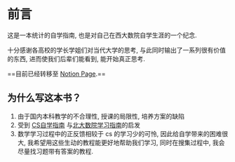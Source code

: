 # 前言

这是一本统计的自学指南,  也是对自己在西大数院自学生涯的一个纪念.

十分感谢各高校的学长学姐们对当代大学的思考, 与此同时输出了一系列很有价值的东西, 进而使我们后辈们能看到, 能开始真正思考.

==目前已经转移至 [Notion Page](https://pine-engine-d85.notion.site/STUDY-7063df813e7a416d82c03b83a771694c?pvs=4).==

## 为什么写这本书？

1. 由于国内本科教学的不合理性, 授课的局限性, 培养方案的缺陷
2. 受到 [CS自学指南](https://csdiy.wiki/) 与[北大数院学习指南](https://docs.qq.com/doc/p/aec47ed20c2170d9f680ceaaf81b2b0c8aa7a2a9)的启发
3. 数学学习过程中的正反馈相较于 cs 的学习少的可怜, 因此给自学带来的困难很大, 我希望用这些生动的教程能更好地帮助我们学习, 同时在搜集过程中, 我会尽量找习题带有答案的教程.
